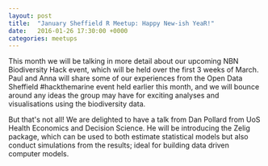 ```yaml
---
layout: post
title:  "January Sheffield R Meetup: Happy New-ish YeaR!"
date:   2016-01-26 17:30:00 +0000
categories: meetups
---
```

This month we will be talking in more detail about our upcoming NBN Biodiversity Hack event, which will be held over the first 3 weeks of March. Paul and Anna will share some of our experiences from the Open Data Sheffield #hackthemarine event held earlier this month, and we will bounce around any ideas the group may have for exciting analyses and visualisations using the biodiversity data.

But that's not all! We are delighted to have a talk from Dan Pollard from UoS Health Economics and Decision Science. He will be introducing the Zelig package, which can be used to both estimate statistical models but also conduct simulations from the results; ideal for building data driven computer models.